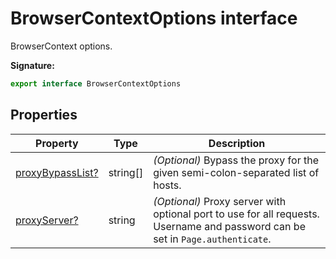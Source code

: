 # BrowserContextOptions interface

BrowserContext options.

**Signature:**

```typescript
export interface BrowserContextOptions
```

## Properties

| Property                                                                 | Type       | Description                                                                                                                                    |
| ------------------------------------------------------------------------ | ---------- | ---------------------------------------------------------------------------------------------------------------------------------------------- |
| [proxyBypassList?](./puppeteer.browsercontextoptions.proxybypasslist.md) | string\[\] | <i>(Optional)</i> Bypass the proxy for the given semi-colon-separated list of hosts.                                                           |
| [proxyServer?](./puppeteer.browsercontextoptions.proxyserver.md)         | string     | <i>(Optional)</i> Proxy server with optional port to use for all requests. Username and password can be set in <code>Page.authenticate</code>. |
